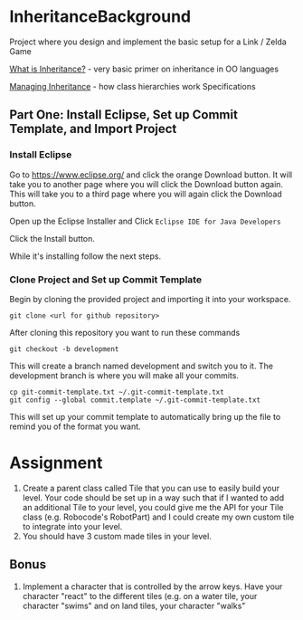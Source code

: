 # InheritanceBackground
Project where you design and implement the basic setup for a Link / Zelda Game

[What is Inheritance?](http://java.sun.com/docs/books/tutorial/java/concepts/inheritance.html) - very basic primer on inheritance in OO languages

[Managing Inheritance](https://docs.oracle.com/javase/tutorial/java/IandI/subclasses.html) - how class hierarchies work
Specifications

## Part One: Install Eclipse, Set up Commit Template, and Import Project

### Install Eclipse

Go to https://www.eclipse.org/ and click the orange Download button. It will take you to another page where you will click the Download button again. This will take you to a third page where you will again click the Download button.

Open up the Eclipse Installer and Click `Eclipse IDE for Java Developers`

Click the Install button.

While it's installing follow the next steps.

### Clone Project and Set up Commit Template

Begin by cloning the provided project and importing it into your workspace.

`git clone <url for github repository>`

After cloning this repository you want to run these commands

`git checkout -b development`

This will create a branch named development and switch you to it. The development branch is where you will make all your commits.

```
cp git-commit-template.txt ~/.git-commit-template.txt
git config --global commit.template ~/.git-commit-template.txt
```

This will set up your commit template to automatically bring up the file to remind you of the format you want.

# Assignment 

1. Create a parent class called Tile that you can use to easily build your level. Your code should be set up in a way such that if I wanted to add an additional Tile to your level, you could give me the API for your Tile class (e.g. Robocode's RobotPart) and I could create my own custom tile to integrate into your level.
2. You should have 3 custom made tiles in your level. 

## Bonus

1. Implement a character that is controlled by the arrow keys. Have your character "react" to the different tiles (e.g. on a water tile, your character "swims" and on land tiles, your character "walks"
